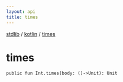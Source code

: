 ```yaml
---
layout: api
title: times
---
```

[stdlib](../index.md) / [kotlin](index.md) / [times](times.md)

# times

```
public fun Int.times(body: ()->Unit): Unit
```

